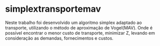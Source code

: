 # simplextransportemav
Neste trabalho foi desenvolvido um algoritmo simplex adaptado ao transporte, utilizando o método de aproximação de Vogel(MAV). Onde é possível encontrar o menor custo de transporte, minimizar Z, levando em consideração as demandas, fornecimentos e custos.
